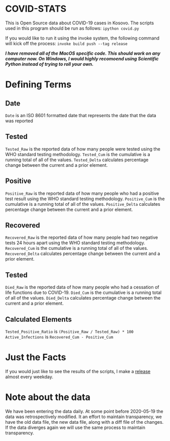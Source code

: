 # COVID-STATS

This is Open Source data about COVID-19 cases in Kosovo. The scripts used in this program should be run as follows:
`ipython covid.py`

If you would like to run it using the invoke system, the following command will kick off the process:
`invoke build push --tag release`

***I have removed all of the MacOS specific code. This should work on any computer now. On Windows, I would highly recomoend using Scientific Python instead of trying to roll your own.***

# Defining Terms

## Date
`Date` is an ISO 8601 formatted date that represents the date that the data was reported

## Tested
`Tested_Raw` is the reported data of how many people were tested using the WHO standard testing methodology.
`Tested_Cum` is the cumulative is a running total of all of the values.
`Tested_Delta` calculates percentage change between the current and a prior element.

## Positive
`Positive_Raw` is the reported data of how many people who had a positive test result using the WHO standard testing methodology.
`Positive_Cum` is the cumulative is a running total of all of the values.
`Positive_Delta` calculates percentage change between the current and a prior element.

## Recovered
`Recovered_Raw` is the reported data of how many people had two negative tests 24 hours apart using the WHO standard testing methodology.
`Recovered_Cum` is the cumulative is a running total of all of the values.
`Recovered_Delta` calculates percentage change between the current and a prior element.

## Tested
`Died_Raw` is the reported data of how many people who had a cessation of life functions due to COVID-19.
`Died_Cum` is the cumulative is a running total of all of the values.
`Died_Delta` calculates percentage change between the current and a prior element.

## Calculated Elements
`Tested_Positive_Ratio` is  `(Positive_Raw / Tested_Raw) * 100`
`Active_Infections` is  `Recovered_Cum - Positive_Cum`  

# Just the Facts

If you would just like to see the results of the scripts, I make a [release](https://github.com/bnice5000/COVID-STATS/releases) almost every weekday.

# Note about the data

We have been entering the data daily. At some point before 2020-05-19 the data was retrospectively modified. It an effort to maintain transparency, we have the old data file, the new data file, along with a diff file of the changes. If the data diverges again we will use the same process to maintain transparency.
